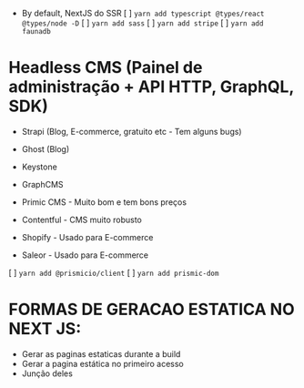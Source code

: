 - By default, NextJS do SSR
[ ] `yarn add typescript @types/react @types/node -D`
[ ] `yarn add sass`
[ ] `yarn add stripe`
[ ] `yarn add faunadb`

# Headless CMS (Painel de administração + API HTTP, GraphQL, SDK)
- Strapi (Blog, E-commerce, gratuito etc - Tem alguns bugs)
- Ghost (Blog)
- Keystone

- GraphCMS
- Primic CMS - Muito bom e tem bons preços
- Contentful - CMS muito robusto

- Shopify - Usado para E-commerce
- Saleor - Usado para E-commerce

[ ] `yarn add @prismicio/client`
[ ] `yarn add prismic-dom`

# FORMAS DE GERACAO ESTATICA NO NEXT JS:
- Gerar as paginas estaticas durante a build
- Gerar a pagina estática no primeiro acesso
- Junção deles
